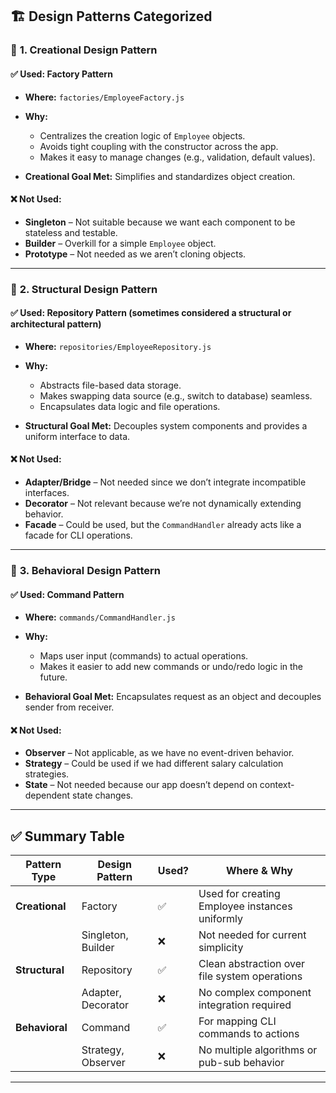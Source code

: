## 🏗️ Design Patterns Categorized

### 🔹 **1. Creational Design Pattern**

#### ✅ **Used: Factory Pattern**

* **Where:** `factories/EmployeeFactory.js`
* **Why:**

  * Centralizes the creation logic of `Employee` objects.
  * Avoids tight coupling with the constructor across the app.
  * Makes it easy to manage changes (e.g., validation, default values).
* **Creational Goal Met:** Simplifies and standardizes object creation.

#### ❌ **Not Used:**

* **Singleton** – Not suitable because we want each component to be stateless and testable.
* **Builder** – Overkill for a simple `Employee` object.
* **Prototype** – Not needed as we aren’t cloning objects.

---

### 🔹 **2. Structural Design Pattern**

#### ✅ **Used: Repository Pattern** (sometimes considered a structural or architectural pattern)

* **Where:** `repositories/EmployeeRepository.js`
* **Why:**

  * Abstracts file-based data storage.
  * Makes swapping data source (e.g., switch to database) seamless.
  * Encapsulates data logic and file operations.
* **Structural Goal Met:** Decouples system components and provides a uniform interface to data.

#### ❌ **Not Used:**

* **Adapter/Bridge** – Not needed since we don’t integrate incompatible interfaces.
* **Decorator** – Not relevant because we’re not dynamically extending behavior.
* **Facade** – Could be used, but the `CommandHandler` already acts like a facade for CLI operations.

---

### 🔹 **3. Behavioral Design Pattern**

#### ✅ **Used: Command Pattern**

* **Where:** `commands/CommandHandler.js`
* **Why:**

  * Maps user input (commands) to actual operations.
  * Makes it easier to add new commands or undo/redo logic in the future.
* **Behavioral Goal Met:** Encapsulates request as an object and decouples sender from receiver.

#### ❌ **Not Used:**

* **Observer** – Not applicable, as we have no event-driven behavior.
* **Strategy** – Could be used if we had different salary calculation strategies.
* **State** – Not needed because our app doesn’t depend on context-dependent state changes.

---

## ✅ Summary Table

| Pattern Type   | Design Pattern     | Used? | Where & Why                                    |
| -------------- | ------------------ | ----- | ---------------------------------------------- |
| **Creational** | Factory            | ✅     | Used for creating Employee instances uniformly |
|                | Singleton, Builder | ❌     | Not needed for current simplicity              |
| **Structural** | Repository         | ✅     | Clean abstraction over file system operations  |
|                | Adapter, Decorator | ❌     | No complex component integration required      |
| **Behavioral** | Command            | ✅     | For mapping CLI commands to actions            |
|                | Strategy, Observer | ❌     | No multiple algorithms or pub-sub behavior     |

---


